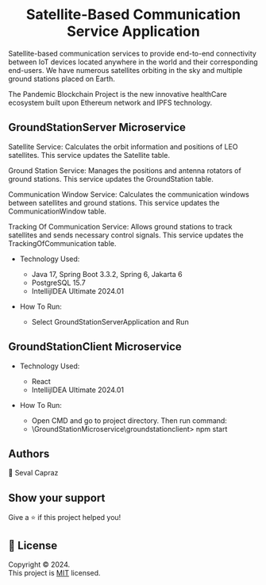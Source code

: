 <h1 align="center">Satellite-Based Communication Service Application</h1>
<p>
  Satellite-based communication services to provide end-to-end connectivity between IoT devices located anywhere in the world and their corresponding end-users. We have numerous satellites orbiting in the sky and multiple ground stations placed on Earth.
</p>
<p>The Pandemic Blockchain Project is the new innovative healthCare ecosystem built upon Ethereum network and IPFS technology.</p>

## GroundStationServer Microservice

Satellite Service: Calculates the orbit information and positions of LEO satellites. This service updates the Satellite table.

Ground Station Service: Manages the positions and antenna rotators of ground stations. This service updates the GroundStation table.

Communication Window Service: Calculates the communication windows between satellites and ground stations. This service updates the CommunicationWindow table.

Tracking Of Communication Service: Allows ground stations to track satellites and sends necessary control signals. This service updates the TrackingOfCommunication table.

* Technology Used:
	+ Java 17, Spring Boot 3.3.2, Spring 6, Jakarta 6
	+ PostgreSQL 15.7
	+ IntellijIDEA Ultimate 2024.01

* How To Run:
	+ Select GroundStationServerApplication and Run

## GroundStationClient Microservice

* Technology Used:
	+ React
	+ IntellijIDEA Ultimate 2024.01

* How To Run:
	+ Open CMD and go to project directory. Then run command:
	+ \GroundStationMicroservice\groundstationclient> npm start


## Authors

👤 Seval Capraz

## Show your support

Give a ⭐️ if this project helped you!

## 📝 License

Copyright © 2024.<br/>
This project is [MIT](https://github.com/svlzx/GroundStationMicroservice/blob/master/LICENCE.txt) licensed.